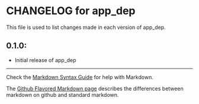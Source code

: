 # CHANGELOG for app_dep

This file is used to list changes made in each version of app_dep.

## 0.1.0:

* Initial release of app_dep

- - -
Check the [Markdown Syntax Guide](http://daringfireball.net/projects/markdown/syntax) for help with Markdown.

The [Github Flavored Markdown page](http://github.github.com/github-flavored-markdown/) describes the differences between markdown on github and standard markdown.
